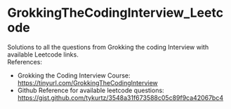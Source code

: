 # GrokkingTheCodingInterview_Leetcode
Solutions to all the questions from Grokking the coding Interview with available Leetcode links. 
<br/>
References: <BR/>
* Grokking the Coding Interview Course: https://tinyurl.com/GrokkingTheCodingInterview <BR/>
* Github Reference for available leetcode questions: https://gist.github.com/tykurtz/3548a31f673588c05c89f9ca42067bc4
